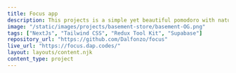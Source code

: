 ```yaml
---
title: Focus app
description: This projects is a simple yet beautiful pomodoro with nature background sounds. It combines two of my most used apps for when I have troubles focusing on a task.
image: "/static/images/projects/basement-store/basement-OG.png"
tags: ["NextJs", "Tailwind CSS", "Redux Tool Kit", "Supabase"]
repository_url: "https://github.com/Dalfonzo/focus"
live_url: "https://focus.dap.codes/"
layout: layouts/content.njk
content_type: project
---
```

